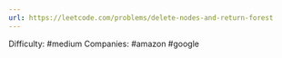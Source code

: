 ```yaml
---
url: https://leetcode.com/problems/delete-nodes-and-return-forest
---
```


Difficulty: #medium
Companies: #amazon #google